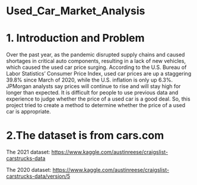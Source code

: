 # Used_Car_Market_Analysis
# 1. Introduction and Problem
Over the past year, as the pandemic disrupted supply chains and caused shortages in critical auto components, resulting in a lack of new vehicles, which caused the used car price surging. According to the U.S. Bureau of Labor Statistics’ Consumer Price Index, used car prices are up a staggering 39.8% since March of 2020, while the U.S. inflation is only up 6.3%. JPMorgan analysts say prices will continue to rise and will stay high for longer than expected. It is difficult for people to use previous data and experience to judge whether the price of a used car is a good deal. So, this project tried to create a method to determine whether the price of a used car is appropriate.

# 2.The dataset is from cars.com
The 2021 dataset: https://www.kaggle.com/austinreese/craigslist-carstrucks-data

The 2020 dataset: https://www.kaggle.com/austinreese/craigslist-carstrucks-data/version/5
